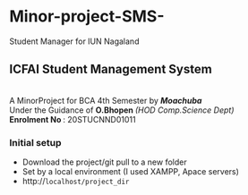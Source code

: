 # Minor-project-SMS-
Student Manager for IUN Nagaland

<h2>ICFAI Student Management System </h2> <br>
A MinorProject for BCA 4th Semester by <b><em>Moachuba</em></b><br>
Under the Guidance of <b>O.Bhopen </b> <i>(HOD Comp.Science Dept)</i><br>
<b>Enrolment No </b>: 20STUCNND01011


<h3>Initial setup</h3>
<i> </i>
<ul>
  <li>Download the project/git pull to a new folder</li>
  <li>Set by a local environment (I used XAMPP, Apace servers)</li>
  <li> http://<code>localhost/project_dir</code></li>
</ul>
